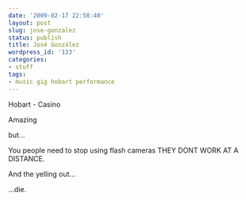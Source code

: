 ```yaml
---
date: '2009-02-17 22:58:40'
layout: post
slug: jose-gonzalez
status: publish
title: José González
wordpress_id: '133'
categories:
- stuff
tags:
- music gig hobart performance
---
```


Hobart - Casino

Amazing

but...

You people need to stop using flash cameras THEY DONT WORK AT A DISTANCE.

And the yelling out...

...die.
